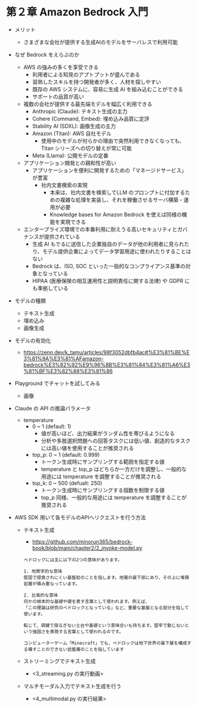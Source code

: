 # 第２章 Amazon Bedrock 入門

- メリット
  - さまざまな会社が提供する生成AIのモデルをサーバレスで利用可能
- なぜ Bedrock をえらぶのか
  - AWS の強みの多くを享受できる
    - 利用者による知見のアプトプットが盛んである
    - 習熟したスキルを持つ開発者が多く、人材を探しやすい
    - 既存の AWS システムに、容易に生成 AI を組み込むことができる
    - サポートの品質が高い
  - 複数の会社が提供する最先端モデルを幅広く利用できる
    - Anthropic (Claude): テキスト生成の主力
    - Cohere (Command, Embed): 埋め込み品質に定評
    - Stability AI (SDXL): 画像生成の主力
    - Amazon (Titan): AWS 自社モデル
      - 使用中のモデルが何らかの理由で突然利用できなくなっても、Titan シリーズへの切り替えが常に可能
    - Meta (Llama): 公開モデルの定番
  - アプリケーション開発との親和性が高い
    - アプリケーションを便利に開発するための「マネージドサービス」が豊富
      - 社内文書検索の実現
        - 本来は、社内文書を検索してLLM のプロンプトに付加するための複雑な処理を実装し、それを稼働させるサーバ構築・運用が必要
        - Knowledge bases for Amazon Bedrock を使えば同様の機能を実現できる
  - エンタープライズ環境での本番利用に耐えうる高いセキュリティとガバナンスが提供されている
    - 生成 AI もでるに送信した企業独自のデータが他の利用者に見られたり、モデル提供企業によってデータ学習用途に使われたりすることはない
    - Bedrock は、ISO, SOC といった一般的なコンプライアンス基準の対象となっている
    - HIPAA (医療保険の相互運用性と説明責任に関する法律) や GDPR にも準拠している
- モデルの種類
  - テキスト生成
  - 埋め込み
  - 画像生成
- モデルの有効化
  - https://zenn.dev/k_tamu/articles/98f3052dbfb4ac#%E3%81%BE%E3%81%9A%E3%81%AFamazon-bedrock%E3%82%92%E9%96%8B%E3%81%84%E3%81%A6%E3%81%BF%E3%82%88%E3%81%86
- Playground でチャットを試してみる
  - 画像
- Claude の API の推論パラメータ
  - temperature
    - 0 ~ 1 (default: 1)
      - 値が高いほど、出力結果がランダム性を帯びるようになる
      - 分析や多肢選択問題への回答タスクには低い値、創造的なタスクには高い値を使用することが推奨される
    - top_p: 0 ~ 1 (default: 0.999)
      - トークン生成時にサンプリングする範囲を指定する値
      - temperature と top_p はどちらか一方だけを調整し、一般的な用途には temperature を調整することが推奨される
    - top_k: 0 ~ 500 (defualt: 250)
      - トークン生成時にサンプリングする個数を制限する値
      - top_p 同様、一般的な用途には temperature を調整することが推奨される
- AWS SDK 用いて各モデルのAPIへリクエストを行う方法

  - テキスト生成

    - https://github.com/minorun365/bedrock-book/blob/main/chapter2/2_invoke-model.py

    ```shell
    ベドロックには主に以下の2つの意味があります。

    1. 地質学的な意味
    堅固で侵食されにくい基盤岩のことを指します。地層の最下部にあり、その上に堆積岩層が積み重なっています。

    2. 比喩的な意味
    何かの根本的な基礎や礎を表す言葉として使われます。例えば、
    「この理論は研究のベドロックとなっている」など、重要な基盤となる部分を指して使います。

    転じて、頑健で揺るぎない土台や基礎という意味合いも持ちます。堅牢で動じないという強固さを表現する言葉として使われるのです。

    コンピューターゲーム「Minecraft」でも、ベドロックは地下世界の最下層を構成する壊すことのできない岩盤層のことを指しています
    ```

  - ストリーミングでテキスト生成
    - <3_streaming.py の実行動画>
  - マルチモーダル入力でテキスト生成を行う
    - <4_multimodal.py の実行結果>
